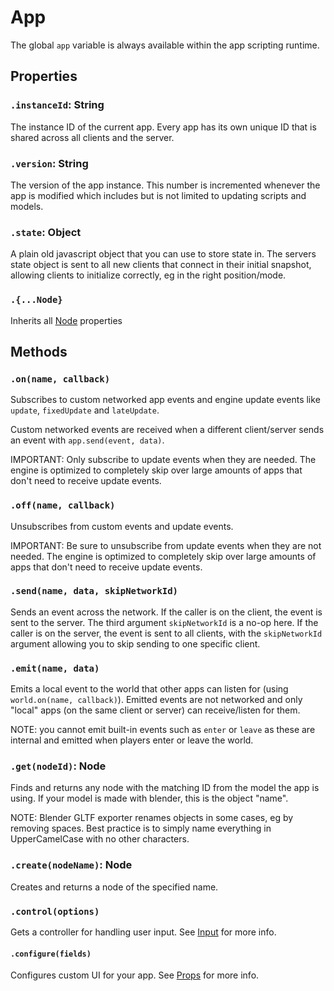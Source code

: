 # App

The global `app` variable is always available within the app scripting runtime.

## Properties

### `.instanceId`: String

The instance ID of the current app.
Every app has its own unique ID that is shared across all clients and the server.

### `.version`: String

The version of the app instance.
This number is incremented whenever the app is modified which includes but is not limited to updating scripts and models.

### `.state`: Object

A plain old javascript object that you can use to store state in.
The servers state object is sent to all new clients that connect in their initial snapshot, allowing clients to initialize correctly, eg in the right position/mode.

### `.{...Node}`

Inherits all [Node](/docs/scripting/nodes/Node.md) properties

## Methods

### `.on(name, callback)`

Subscribes to custom networked app events and engine update events like `update`, `fixedUpdate` and `lateUpdate`.

Custom networked events are received when a different client/server sends an event with `app.send(event, data)`. 

IMPORTANT: Only subscribe to update events when they are needed. The engine is optimized to completely skip over large amounts of apps that don't need to receive update events.

### `.off(name, callback)`

Unsubscribes from custom events and update events.

IMPORTANT: Be sure to unsubscribe from update events when they are not needed. The engine is optimized to completely skip over large amounts of apps that don't need to receive update events.

### `.send(name, data, skipNetworkId)`

Sends an event across the network.
If the caller is on the client, the event is sent to the server. The third argument `skipNetworkId` is a no-op here.
If the caller is on the server, the event is sent to all clients, with the `skipNetworkId` argument allowing you to skip sending to one specific client.

### `.emit(name, data)`

Emits a local event to the world that other apps can listen for (using `world.on(name, callback)`).
Emitted events are not networked and only "local" apps (on the same client or server) can receive/listen for them.

NOTE: you cannot emit built-in events such as `enter` or `leave` as these are internal and emitted when players enter or leave the world.

### `.get(nodeId)`: Node

Finds and returns any node with the matching ID from the model the app is using.
If your model is made with blender, this is the object "name".

NOTE: Blender GLTF exporter renames objects in some cases, eg by removing spaces. Best practice is to simply name everything in UpperCamelCase with no other characters.

### `.create(nodeName)`: Node

Creates and returns a node of the specified name.

### `.control(options)`

Gets a controller for handling user input. See [Input](/docs/scripting/app/Input.md) for more info.


#### `.configure(fields)`

Configures custom UI for your app. See [Props](/docs/scripting/app/Props.md) for more info.
